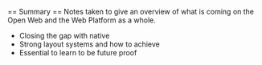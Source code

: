 == Summary ==
Notes taken to give an overview of what is coming on the Open Web and the Web Platform as a whole.

* Closing the gap with native
* Strong layout systems and how to achieve
* Essential to learn to be future proof